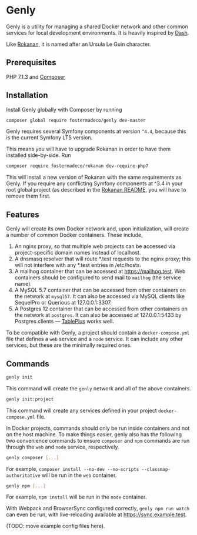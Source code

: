 # Genly

Genly is a utility for managing a shared Docker network and other common services for local development environments. It is heavily inspired by [Dash](https://github.com/dreadfullyposh/dash).

Like [Rokanan](https://github.com/fostermadeco/rokanan), it is named after an Ursula Le Guin character.

## Prerequisites

PHP 7.1.3 and [Composer](https://getcomposer.org/)

## Installation

Install Genly globally with Composer by running

```bash
composer global require fostermadeco/genly dev-master
```

Genly requires several Symfony components at version `^4.4`, because this is the current Symfony LTS version.

This means you will have to upgrade Rokanan in order to have them installed side-by-side. Run

```bash
composer require fostermadeco/rokanan dev-require-php7
```

This will install a new version of Rokanan with the same requirements as Genly. If you require any conflicting Symfony components at ^3.4 in your root global project (as described in the [Rokanan README](https://github.com/fostermadeco/rokanan#installation), you will have to remove them first.

## Features

Genly will create its own Docker network and, upon initialization, will create a number of common Docker containers. These include,

 1. An nginx proxy, so that multiple web projects can be accessed via project-specific domain names instead of localhost.
 2. A dnsmasq resolver that will route *.test requests to the nginx proxy; this will not interfere with any *.test entries in /etc/hosts.
 3. A mailhog container that can be accessed at https://mailhog.test. Web containers should be configured to send mail to `mailhog` (the service name).
 4. A MySQL 5.7 container that can be accessed from other containers on the network at `mysql57`. It can also be accessed via MySQL clients like SequelPro or Querious at 127.0.0.1:3307.
 5. A Postgres 12 container that can be accessed from other containers on the network at `postgres`. It can also be accessed at 127.0.0.1:5433 by Postgres clients — [TablePlus](https://tableplus.com/) works well.

To be compatible with Genly, a project should contain a `docker-compose.yml` file that defines a `web` service and a `node` service. It can include any other services, but these are the minimally required ones.

## Commands

```bash
genly init
```

This command will create the `genly` network and all of the above containers.

```bash
genly init:project
```

This command will create any services defined in your project `docker-compose.yml` file.

In Docker projects, commands should only be run inside containers and not on the host machine. To make things easier, genly also has the following two convenience commands to ensure `composer` and `npm` commands are run through the `web` and `node` service, respectively. 

```bash
genly composer [...]
``` 

For example, `composer install --no-dev --no-scripts --classmap-authoritative` will be run in the `web` container.

```bash
genly npm [...]
```

For example, `npm install` will be run in the `node` container.

With Webpack and BrowserSync configured correctly, `genly npm run watch` can even be run, with live-reloading available at https://sync.example.test.

(TODO: move example config files here).
